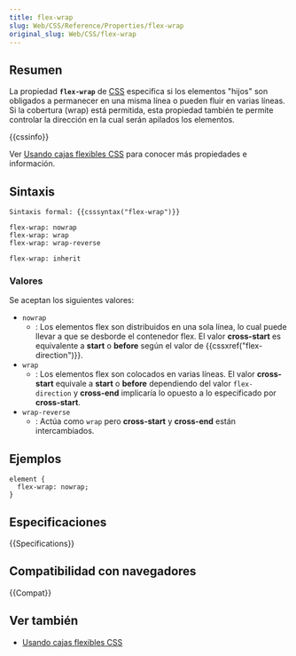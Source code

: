 ```yaml
---
title: flex-wrap
slug: Web/CSS/Reference/Properties/flex-wrap
original_slug: Web/CSS/flex-wrap
---
```


## Resumen

La propiedad **`flex-wrap`** de [CSS](/es/docs/Web/CSS) especifica si los elementos "hijos" son obligados a permanecer en una misma línea o pueden fluir en varias líneas. Si la cobertura (wrap) está permitida, esta propiedad también te permite controlar la dirección en la cual serán apilados los elementos.

{{cssinfo}}

Ver [Usando cajas flexibles CSS](/es/docs/Web/Guide/CSS/Cajas_flexibles) para conocer más propiedades e información.

## Sintaxis

```
Sintaxis formal: {{csssyntax("flex-wrap")}}
```

```
flex-wrap: nowrap
flex-wrap: wrap
flex-wrap: wrap-reverse

flex-wrap: inherit
```

### Valores

Se aceptan los siguientes valores:

- `nowrap`
  - : Los elementos flex son distribuidos en una sola línea, lo cual puede llevar a que se desborde el contenedor flex. El valor **cross-start** es equivalente a **start** o **before** según el valor de {{cssxref("flex-direction")}}.
- `wrap`
  - : Los elementos flex son colocados en varias líneas. El valor **cross-start** equivale a **start** o **before** dependiendo del valor `flex-direction` y **cross-end** implicaría lo opuesto a lo especificado por **cross-start**.
- `wrap-reverse`
  - : Actúa como `wrap` pero **cross-start** y **cross-end** están intercambiados.

## Ejemplos

```
element {
  flex-wrap: nowrap;
}
```

## Especificaciones

{{Specifications}}

## Compatibilidad con navegadores

{{Compat}}

## Ver también

- [Usando cajas flexibles CSS](/es/docs/Web/Guide/CSS/Cajas_flexibles)
